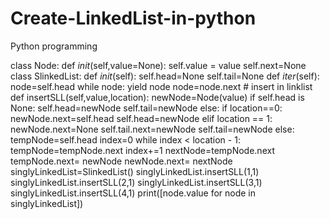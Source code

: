 # Create-LinkedList-in-python
Python programming

class Node:
    def _init_(self,value=None):
        self.value = value
        self.next=None
class SlinkedList:
    def _init_(self):
        self.head=None
        self.tail=None
    def _iter_(self):
        node=self.head
        while node:
            yield node
            node=node.next
    # insert in linklist
    def insertSLL(self,value,location):
        newNode=Node(value)
        if self.head is None:
            self.head=newNode
            self.tail=newNode
        else:
            if location==0:
                newNode.next=self.head
                self.head=newNode
            elif location == 1:
                newNode.next=None
                self.tail.next=newNode
                self.tail=newNode
            else:
                tempNode=self.head
                index=0
                while index < location - 1:
                    tempNode=tempNode.next
                    index+=1
                nextNode=tempNode.next
                tempNode.next= newNode
                newNode.next= nextNode
singlyLinkedList=SlinkedList()
singlyLinkedList.insertSLL(1,1)
singlyLinkedList.insertSLL(2,1)
singlyLinkedList.insertSLL(3,1)
singlyLinkedList.insertSLL(4,1)
print([node.value for node in singlyLinkedList])

